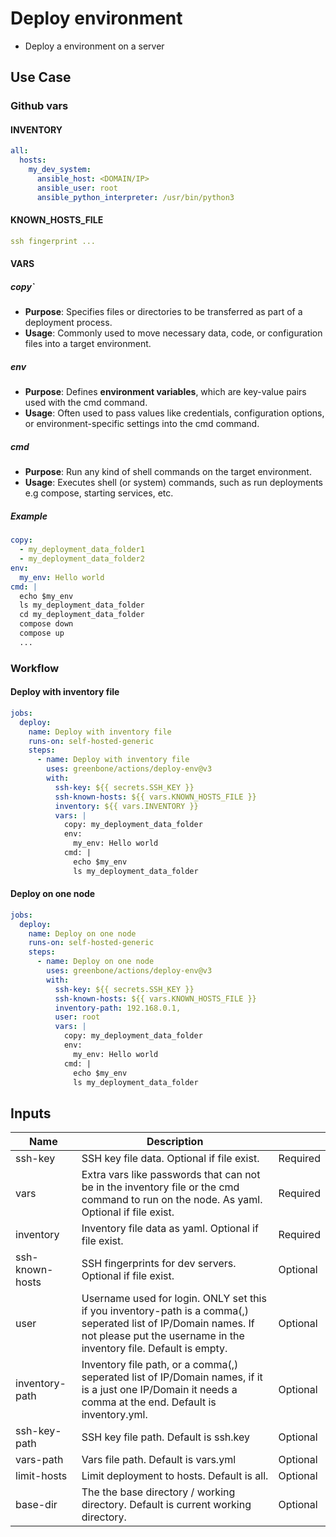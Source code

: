 # Deploy environment

- Deploy a environment on a server

## Use Case

### Github vars

#### INVENTORY

```yaml
all:
  hosts:
    my_dev_system:
      ansible_host: <DOMAIN/IP>
      ansible_user: root
      ansible_python_interpreter: /usr/bin/python3
```

#### KNOWN_HOSTS_FILE

```yaml
ssh fingerprint ...
```

#### VARS

##### copy`

* **Purpose**: Specifies files or directories to be transferred as part of a deployment process.
* **Usage**: Commonly used to move necessary data, code, or configuration files into a target environment.

##### env

* **Purpose**: Defines **environment variables**, which are key-value pairs used with the cmd command.
* **Usage**: Often used to pass values like credentials, configuration options, or environment-specific settings into the cmd command.

##### cmd

* **Purpose**: Run any kind of shell commands on the target environment.
* **Usage**: Executes shell (or system) commands, such as run deployments e.g compose, starting services, etc.

##### Example
```yaml
copy:
  - my_deployment_data_folder1
  - my_deployment_data_folder2
env:
  my_env: Hello world
cmd: |
  echo $my_env
  ls my_deployment_data_folder
  cd my_deployment_data_folder
  compose down
  compose up
  ...
```

### Workflow

#### Deploy with inventory file

```yaml
jobs:
  deploy:
    name: Deploy with inventory file
    runs-on: self-hosted-generic
    steps:
      - name: Deploy with inventory file
        uses: greenbone/actions/deploy-env@v3
        with:
          ssh-key: ${{ secrets.SSH_KEY }}
          ssh-known-hosts: ${{ vars.KNOWN_HOSTS_FILE }}
          inventory: ${{ vars.INVENTORY }}
          vars: |
            copy: my_deployment_data_folder
            env:
              my_env: Hello world
            cmd: |
              echo $my_env
              ls my_deployment_data_folder
```

#### Deploy on one node
```yaml
jobs:
  deploy:
    name: Deploy on one node
    runs-on: self-hosted-generic
    steps:
      - name: Deploy on one node
        uses: greenbone/actions/deploy-env@v3
        with:
          ssh-key: ${{ secrets.SSH_KEY }}
          ssh-known-hosts: ${{ vars.KNOWN_HOSTS_FILE }}
          inventory-path: 192.168.0.1,
          user: root
          vars: |
            copy: my_deployment_data_folder
            env:
              my_env: Hello world
            cmd: |
              echo $my_env
              ls my_deployment_data_folder
```

## Inputs

| Name                           | Description                                                                                                                                                               |          |
|--------------------------------|---------------------------------------------------------------------------------------------------------------------------------------------------------------------------|----------|
| ssh-key            | SSH key file data. Optional if file exist.                                                                                                                                            | Required |
| vars               | Extra vars like passwords that can not be in the inventory file or the cmd command to run on the node. As yaml. Optional if file exist.                                               | Required |
| inventory          | Inventory file data as yaml. Optional if file exist.                      | Required |
| ssh-known-hosts    | SSH fingerprints for dev servers. Optional if file exist.                                                                                                                             | Optional |
| user               | Username used for login. ONLY set this if you inventory-path is a comma(,) seperated list of IP/Domain names. If not please put the username in the inventory file. Default is empty. | Optional |
| inventory-path     | Inventory file path, or a comma(,) seperated list of IP/Domain names, if it is a just one IP/Domain it needs a comma at the end. Default is inventory.yml.                                                                                                                                        | Optional |
| ssh-key-path       | SSH key file path. Default is ssh.key                                                                                                                                                 | Optional |
| vars-path          | Vars file path. Default is vars.yml                                                                                                                                                   | Optional |
| limit-hosts        | Limit deployment to hosts. Default is all.                                                                                                                                            | Optional |
| base-dir           | The the base directory / working directory. Default is current working directory.                                                                                                     | Optional |
